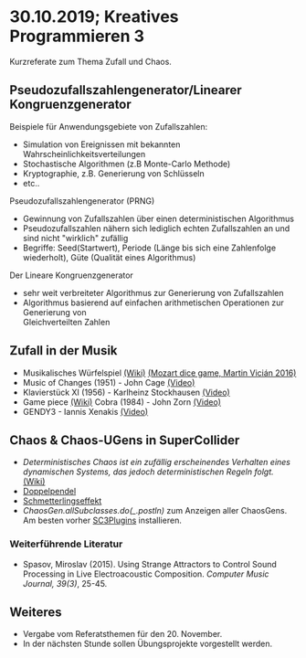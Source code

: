 # 30.10.2019; Kreatives Programmieren 3

Kurzreferate zum Thema Zufall und Chaos.

## Pseudozufallszahlengenerator/Linearer Kongruenzgenerator

Beispiele für Anwendungsgebiete von Zufallszahlen:

* Simulation von Ereignissen mit bekannten Wahrscheinlichkeitsverteilungen 
* Stochastische Algorithmen (z.B Monte-Carlo Methode)
* Kryptographie, z.B. Generierung von Schlüsseln
* etc..
 
Pseudozufallszahlengenerator (PRNG)
 
* Gewinnung von Zufallszahlen über einen deterministischen Algorithmus
* Pseudozufallszahlen nähern sich lediglich echten Zufallszahlen an und sind nicht "wirklich" zufällig
* Begriffe: Seed(Startwert), Periode (Länge bis sich eine Zahlenfolge wiederholt), Güte (Qualität eines Algorithmus)

Der Lineare Kongruenzgenerator

* sehr weit verbreiteter Algorithmus zur Generierung von Zufallszahlen
* Algorithmus basierend auf einfachen arithmetischen Operationen zur Generierung von  
   Gleichverteilten Zahlen  


## Zufall in der Musik

* Musikalisches Würfelspiel [(Wiki)](https://en.wikipedia.org/wiki/Musikalisches_Würfelspiel) [(Mozart dice game, Martin Vicián 2016)](https://mozart.vician.cz)
* Music of Changes (1951) - John Cage [(Video)](https://www.youtube.com/watch?v=B_8-B2rNw7s)
* Klavierstück XI (1956) - Karlheinz Stockhausen [(Video)](https://www.youtube.com/watch?v=ueyqTzJPUZg)
* Game piece [(Wiki)](https://en.wikipedia.org/wiki/Game_piece_(music)) Cobra (1984) - John Zorn [(Video)](https://www.youtube.com/watch?v=UdNdSJUf_8I)
* GENDY3 - Iannis Xenakis [(Video)](https://www.youtube.com/watch?v=5qS5lqbx9H0)
## Chaos & Chaos-UGens in SuperCollider

* *Deterministisches Chaos ist ein zufällig erscheinendes Verhalten eines dynamischen Systems, das jedoch deterministischen Regeln folgt.* [(Wiki)](https://de.wikipedia.org/wiki/Deterministisches_Chaos)
* [Doppelpendel](https://www.myphysicslab.com/pendulum/double-pendulum-en.html)
* [Schmetterlingseffekt](https://de.wikipedia.org/wiki/Datei:Double_pendulum_simultaneous_realisations.ogv)
* *ChaosGen.allSubclasses.do(_.postln)* zum Anzeigen aller ChaosGens. Am besten vorher [SC3Plugins](https://github.com/supercollider/sc3-plugins) installieren.

### Weiterführende Literatur

* Spasov, Miroslav (2015). Using Strange Attractors to Control Sound Processing in Live Electroacoustic Composition. *Computer Music Journal, 39(3)*, 25-45. 

## Weiteres

* Vergabe vom Referatsthemen für den 20. November.
* In der nächsten Stunde sollen Übungsprojekte vorgestellt werden.
